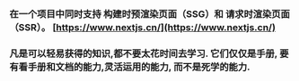 ### 在一个项目中同时支持   构建时预渲染页面（SSG）和  请求时渲染页面（SSR）。  [https://www.nextjs.cn/](https://www.nextjs.cn/)
### 凡是可以轻易获得的知识,都不要太花时间去学习. 它们仅仅是手册, 要有看手册和文档的能力,灵活运用的能力, 而不是死学的能力.
